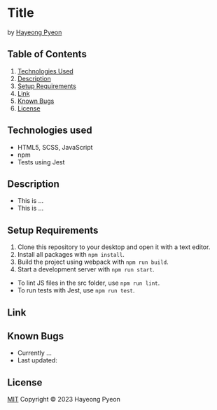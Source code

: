 # Title
by [Hayeong Pyeon](https://www.hayeong.website)

## Table of Contents
1. [Technologies Used](#technologies-used)
2. [Description](#description)
3. [Setup Requirements](#setup-requirements)
4. [Link](#link)
5. [Known Bugs](#known-bugs)
6. [License](#license)

## Technologies used
- HTML5, SCSS, JavaScript
- npm
- Tests using Jest

## Description
- This is ...
- This is ...

## Setup Requirements
1. Clone this repository to your desktop and open it with a text editor.
2. Install all packages with `npm install`.
3. Build the project using webpack with `npm run build`.
4. Start a development server with `npm run start`.
* To lint JS files in the src folder, use `npm run lint`.
* To run tests with Jest, use `npm run test`.

## Link


## Known Bugs
- Currently ...
- Last updated: 

## License
[MIT](/LICENSE.txt) Copyright © 2023 Hayeong Pyeon
